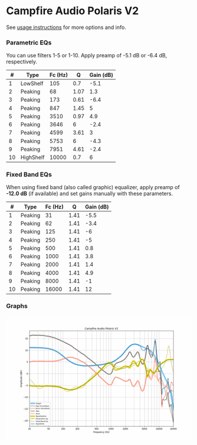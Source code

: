 # Campfire Audio Polaris V2
See [usage instructions](https://github.com/jaakkopasanen/AutoEq#usage) for more options and info.

### Parametric EQs
You can use filters 1-5 or 1-10. Apply preamp of -5.1 dB or -6.4 dB, respectively.

|   # | Type      |   Fc (Hz) |    Q |   Gain (dB) |
|-----|-----------|-----------|------|-------------|
|   1 | LowShelf  |       105 | 0.7  |        -5.1 |
|   2 | Peaking   |        68 | 1.07 |         1.3 |
|   3 | Peaking   |       173 | 0.61 |        -6.4 |
|   4 | Peaking   |       847 | 1.45 |         5   |
|   5 | Peaking   |      3510 | 0.97 |         4.9 |
|   6 | Peaking   |      3646 | 6    |        -2.4 |
|   7 | Peaking   |      4599 | 3.61 |         3   |
|   8 | Peaking   |      5753 | 6    |        -4.3 |
|   9 | Peaking   |      7951 | 4.61 |        -2.4 |
|  10 | HighShelf |     10000 | 0.7  |         6   |

### Fixed Band EQs
When using fixed band (also called graphic) equalizer, apply preamp of **-12.0 dB** (if available) and set gains manually with these parameters.

|   # | Type    |   Fc (Hz) |    Q |   Gain (dB) |
|-----|---------|-----------|------|-------------|
|   1 | Peaking |        31 | 1.41 |        -5.5 |
|   2 | Peaking |        62 | 1.41 |        -3.4 |
|   3 | Peaking |       125 | 1.41 |        -6   |
|   4 | Peaking |       250 | 1.41 |        -5   |
|   5 | Peaking |       500 | 1.41 |         0.8 |
|   6 | Peaking |      1000 | 1.41 |         3.8 |
|   7 | Peaking |      2000 | 1.41 |         1.4 |
|   8 | Peaking |      4000 | 1.41 |         4.9 |
|   9 | Peaking |      8000 | 1.41 |        -1   |
|  10 | Peaking |     16000 | 1.41 |        12   |

### Graphs
![](./Campfire%20Audio%20Polaris%20V2.png)
